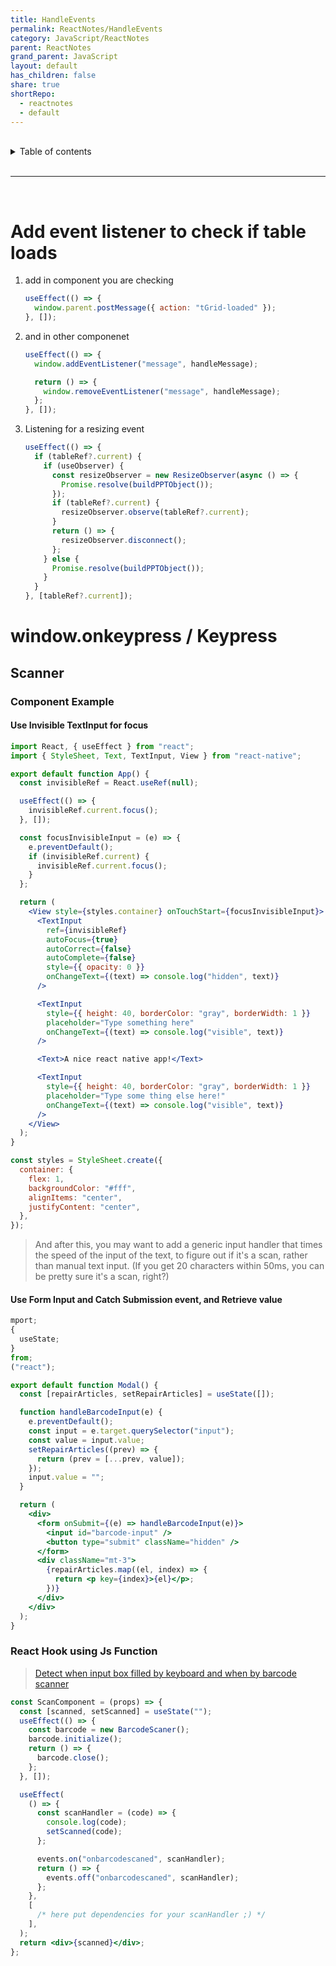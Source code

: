 ```yaml
---
title: HandleEvents
permalink: ReactNotes/HandleEvents
category: JavaScript/ReactNotes
parent: ReactNotes
grand_parent: JavaScript
layout: default
has_children: false
share: true
shortRepo:
  - reactnotes
  - default
---
```


<br/>

<details markdown="block">                      
<summary>                      
Table of contents                      
</summary>                      
{: .text-delta }                      
1. TOC                      
{:toc}                      
</details>

<br/>

---

<br/>

# Add event listener to check if table loads

1. add in component you are checking

   ```jsx
   useEffect(() => {
     window.parent.postMessage({ action: "tGrid-loaded" });
   }, []);
   ```

2. and in other componenet

   ```jsx
   useEffect(() => {
     window.addEventListener("message", handleMessage);

     return () => {
       window.removeEventListener("message", handleMessage);
     };
   }, []);
   ```

3. Listening for a resizing event

   ```jsx
   useEffect(() => {
     if (tableRef?.current) {
       if (useObserver) {
         const resizeObserver = new ResizeObserver(async () => {
           Promise.resolve(buildPPTObject());
         });
         if (tableRef?.current) {
           resizeObserver.observe(tableRef?.current);
         }
         return () => {
           resizeObserver.disconnect();
         };
       } else {
         Promise.resolve(buildPPTObject());
       }
     }
   }, [tableRef?.current]);
   ```

# window.onkeypress / Keypress

## Scanner

### Component Example

#### Use Invisible TextInput for focus

```jsx
import React, { useEffect } from "react";
import { StyleSheet, Text, TextInput, View } from "react-native";

export default function App() {
  const invisibleRef = React.useRef(null);

  useEffect(() => {
    invisibleRef.current.focus();
  }, []);

  const focusInvisibleInput = (e) => {
    e.preventDefault();
    if (invisibleRef.current) {
      invisibleRef.current.focus();
    }
  };

  return (
    <View style={styles.container} onTouchStart={focusInvisibleInput}>
      <TextInput
        ref={invisibleRef}
        autoFocus={true}
        autoCorrect={false}
        autoComplete={false}
        style={{ opacity: 0 }}
        onChangeText={(text) => console.log("hidden", text)}
      />

      <TextInput
        style={{ height: 40, borderColor: "gray", borderWidth: 1 }}
        placeholder="Type something here"
        onChangeText={(text) => console.log("visible", text)}
      />

      <Text>A nice react native app!</Text>

      <TextInput
        style={{ height: 40, borderColor: "gray", borderWidth: 1 }}
        placeholder="Type some thing else here!"
        onChangeText={(text) => console.log("visible", text)}
      />
    </View>
  );
}

const styles = StyleSheet.create({
  container: {
    flex: 1,
    backgroundColor: "#fff",
    alignItems: "center",
    justifyContent: "center",
  },
});
```

> And after this, you may want to add a generic input handler that times the speed of the input of the text, to figure out if it's a scan, rather than manual text input.
> (If you get 20 characters
> within 50ms, you can be pretty sure it's a scan, right?)

#### Use Form Input and Catch Submission event, and Retrieve value

```jsx
mport;
{
  useState;
}
from;
("react");

export default function Modal() {
  const [repairArticles, setRepairArticles] = useState([]);

  function handleBarcodeInput(e) {
    e.preventDefault();
    const input = e.target.querySelector("input");
    const value = input.value;
    setRepairArticles((prev) => {
      return (prev = [...prev, value]);
    });
    input.value = "";
  }

  return (
    <div>
      <form onSubmit={(e) => handleBarcodeInput(e)}>
        <input id="barcode-input" />
        <button type="submit" className="hidden" />
      </form>
      <div className="mt-3">
        {repairArticles.map((el, index) => {
          return <p key={index}>{el}</p>;
        })}
      </div>
    </div>
  );
}
```

### React Hook using Js Function

> [Detect when input box filled by keyboard and when by barcode scanner](https://www.paxtonb.com/JavaScript/Events#Detect-Barcode-Scanner-input)

```jsx
const ScanComponent = (props) => {
  const [scanned, setScanned] = useState("");
  useEffect(() => {
    const barcode = new BarcodeScaner();
    barcode.initialize();
    return () => {
      barcode.close();
    };
  }, []);

  useEffect(
    () => {
      const scanHandler = (code) => {
        console.log(code);
        setScanned(code);
      };

      events.on("onbarcodescaned", scanHandler);
      return () => {
        events.off("onbarcodescaned", scanHandler);
      };
    },
    [
      /* here put dependencies for your scanHandler ;) */
    ],
  );
  return <div>{scanned}</div>;
};
```
